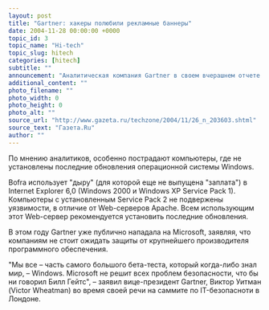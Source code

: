 ```yaml
---
layout: post
title: "Gartner: хакеры полюбили рекламные баннеры"
date: 2004-11-28 00:00:00 +0000
topic_id: 3
topic_name: "Hi-tech"
topic_slug: hitech
categories: [hitech]
subtitle: ""
announcement: "Аналитическая компания Gartner в своем вчерашнем отчете заявила, что хакеры будут стараться интенсивнее использовать рекламные баннеры для получения контоля над удаленными компьютерами при помощи червя Bofra, который использует неправильную обработку HTML-тэга IFrame."
additional_content: ""
photo_filename: ""
photo_width: 0
photo_height: 0
photo_alt: ""
source_url: "http://www.gazeta.ru/techzone/2004/11/26_n_203603.shtml"
source_text: "Газета.Ru"
author: ""
---
```

По мнению аналитиков, особенно пострадают компьютеры, где не установлены последние обновления операционной системы Windows.

Bofra использует "дыру" (для которой еще не выпущена "заплата") в Internet Explorer 6,0 (Windows 2000 и Windows XP Service Pack 1). Компьютеры с установленным Service Pack 2 не подвержены уязвимости, в отличие от Web-серверов Apache. Всем использующим этот Web-сервер рекомендуется установить последние обновления.

В этом году Gartner уже публично нападала на Microsoft, заявляя, что компаниям не стоит ожидать защиты от крупнейшего производителя программного обеспечения.

"Мы все – часть самого большого бета-теста, который когда-либо знал мир, – Windows. Microsoft не решит всех проблем безопасности, что бы ни говорил Билл Гейтс", – заявил вице-президент Gartner, Виктор Уитман (Victor Wheatman) во время своей речи на саммите по IT-безопасноти в Лондоне.
